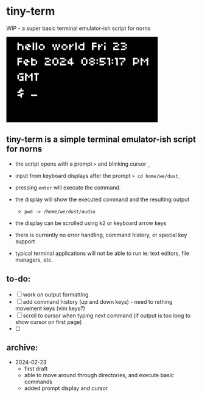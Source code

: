 # tiny-term
 WIP - a super basic terminal emulator-ish script for norns
 
![screenshot of script running](screenshot.png)


## tiny-term is a simple terminal emulator-ish script for norns 
- the script opens with a prompt `>` and blinking cursor `_`
- input from keyboard displays after the prompt `> cd home/we/dust_`
- pressing `enter` will  execute the command.
- the display will show the executed command and the resulting output
    - `pwd -> /home/we/dust/audio`
- the display can be scrolled using k2 or keyboard arrow keys
	
- there is currently no error handling, command history, or special key support
- typical terminal applications will not be able to run ie: text editors, file managers, etc. 

## to-do:
- [ ] work on output formatting
- [ ] add command history (up and down keys) - need to rething movement keys (vim keys?)
- [ ] scroll to cursor when typing next command (if output is too long to show cursor on first page)
- [ ] 

## archive:
- 2024-02-23
    - first draft
    - able to move around through directories, and execute basic commands
    - added prompt display and cursor
